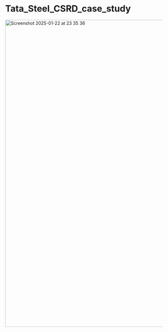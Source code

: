 # Tata_Steel_CSRD_case_study
<img width="984" alt="Screenshot 2025-01-22 at 23 35 36" src="https://github.com/user-attachments/assets/05763039-6dbd-432f-b649-4f25ed9f45c3" />

